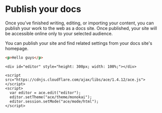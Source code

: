 # Publish your docs

Once you’ve finished writing, editing, or importing your content, you can publish your work to the web as a docs site. Once published, your site will be accessible online only to your selected audience.

You can publish your site and find related settings from your docs site's homepage.

```html
<p>Hello guys</p>
```

```markup
<div id="editor" style="height: 300px; width: 100%;"></div>

<script src="https://cdnjs.cloudflare.com/ajax/libs/ace/1.4.12/ace.js"></script>
<script>
  var editor = ace.edit("editor");
  editor.setTheme("ace/theme/monokai");
  editor.session.setMode("ace/mode/html");
</script>
```



<figure><img src="https://gitbookio.github.io/onboarding-template-images/publish-hero.png" alt=""><figcaption></figcaption></figure>
